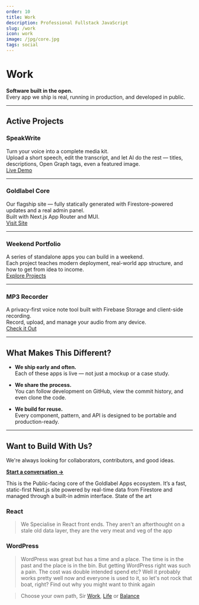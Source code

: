 ```yaml
---
order: 10
title: Work
description: Professional Fullstack JavaScript
slug: /work
icon: work
image: /jpg/core.jpg
tags: social
---
```


# Work

**Software built in the open.**  
Every app we ship is real, running in production, and developed in public.

---

## Active Projects

### **SpeakWrite**
Turn your voice into a complete media kit.  
Upload a short speech, edit the transcript, and let AI do the rest — titles, descriptions, Open Graph tags, even a featured image.  
[Live Demo](https://speakwrite.vercel.app)

---

### **Goldlabel Core**
Our flagship site — fully statically generated with Firestore-powered updates and a real admin panel.  
Built with Next.js App Router and MUI.  
[Visit Site](https://goldlabel.pro)

---

### **Weekend Portfolio**
A series of standalone apps you can build in a weekend.  
Each project teaches modern deployment, real-world app structure, and how to get from idea to income.  
[Explore Projects](/apps)

---

### **MP3 Recorder**
A privacy-first voice note tool built with Firebase Storage and client-side recording.  
Record, upload, and manage your audio from any device.  
[Check it Out](https://mp3-recorder.vercel.app)

---

## What Makes This Different?

- **We ship early and often.**  
  Each of these apps is live — not just a mockup or a case study.

- **We share the process.**  
  You can follow development on GitHub, view the commit history, and even clone the code.

- **We build for reuse.**  
  Every component, pattern, and API is designed to be portable and production-ready.

---

## Want to Build With Us?

We're always looking for collaborators, contributors, and good ideas.

**[Start a conversation →](mailto:hello@goldlabel.pro)**


This is the Public-facing core of the Goldlabel Apps ecosystem. It’s a fast, static-first Next.js site powered by real-time data from Firestore and managed through a built-in admin interface. State of the art

### React

> We Specialise in React front ends. They aren't an afterthought on a stale old data layer, they are the very meat and veg of the app

### WordPress

> WordPress was great but has a time and a place. The time is in the past and the place is in the bin. But getting WordPress right was such a pain. The cost was double intended spend etc? Well it probably works pretty well now and everyone is used to it, so let's not rock that boat, right? Find out why you might want to think again

> Choose your own path, Sir [Work](/work), [Life](/life) or [Balance](/balance)